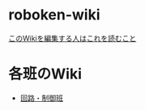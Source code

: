 # roboken-wiki
[このWikiを編集する人はこれを読むこと](./docs/notes-on-writing-wiki.md)

# 各班のWiki
- [回路・制御班](./docs/circuit-and-control-team/home.md)
